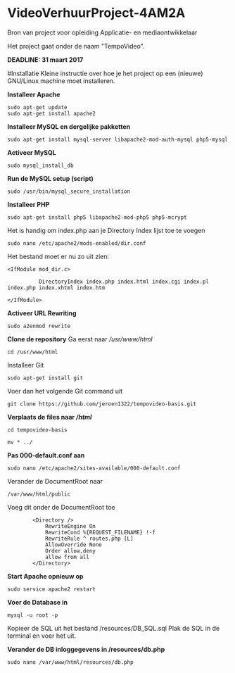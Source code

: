 # VideoVerhuurProject-4AM2A
Bron van project voor opleiding Applicatie- en mediaontwikkelaar

Het project gaat onder de naam "TempoVideo".

**DEADLINE: 31 maart 2017**



#Installatie
Kleine instructie over hoe je het project op een (nieuwe) GNU/Linux machine moet installeren. 

__Installeer Apache__
```
sudo apt-get update
sudo apt-get install apache2
```

__Installeer MySQL en dergelijke pakketten__
```
sudo apt-get install mysql-server libapache2-mod-auth-mysql php5-mysql
```

__Activeer MySQL__
```
sudo mysql_install_db
```

__Run de MySQL setup (script)__
```
sudo /usr/bin/mysql_secure_installation
```

__Installeer PHP__
```
sudo apt-get install php5 libapache2-mod-php5 php5-mcrypt
```

Het is handig om index.php aan je Directory Index lijst toe te voegen
```
sudo nano /etc/apache2/mods-enabled/dir.conf
```
Het bestand moet er nu zo uit zien:
```
<IfModule mod_dir.c>

          DirectoryIndex index.php index.html index.cgi index.pl index.php index.xhtml index.htm

</IfModule>
```

__Activeer URL Rewriting__
```
sudo a2enmod rewrite
```

__Clone de repository__ 
Ga eerst naar */usr/www/html*
```
cd /usr/www/html
```

Installeer Git
```
sudo apt-get install git
```

Voer dan het volgende Git command uit
```
git clone https://github.com/jeroen1322/tempovideo-basis.git
``` 

__Verplaats de files naar */html*__
```
cd tempovideo-basis
```
```
mv * ../
```

__Pas 000-default.conf aan__
```
sudo nano /etc/apache2/sites-available/000-default.conf
```
Verander de DocumentRoot naar
```
/var/www/html/public
```
Voeg dit onder de DocumentRoot toe
```
        <Directory />
            RewriteEngine On
            RewriteCond %{REQUEST_FILENAME} !-f
            RewriteRule ^ routes.php [L]
            AllowOverride None
            Order allow,deny
            allow from all
        </Directory>
```

__Start Apache opnieuw op__
```
sudo service apache2 restart
```

__Voer de Database in__
```
mysql -u root -p
```
Kopieer de SQL uit het bestand /resources/DB_SQL.sql 
Plak de SQL in de terminal en voer het uit.

__Verander de DB inloggegevens in /resources/db.php__
```
sudo nano /var/www/html/resources/db.php
```
